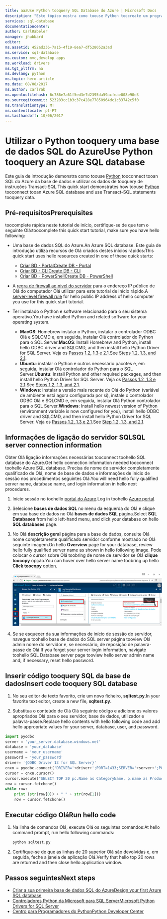 ```yaml
---
title: aaaUse Python tooquery SQL Database do Azure | Microsoft Docs
description: "Este tópico mostra como toouse Python toocreate um programa que liga tooan SQL Database do Azure e a consulta utilizando instruções Transact-SQL."
services: sql-database
documentationcenter: 
author: CarlRabeler
manager: jhubbard
editor: 
ms.assetid: 452ad236-7a15-4f19-8ea7-df528052a3ad
ms.service: sql-database
ms.custom: mvc,develop apps
ms.workload: drivers
ms.tgt_pltfrm: na
ms.devlang: python
ms.topic: hero-article
ms.date: 08/08/2017
ms.author: carlrab
ms.openlocfilehash: 6c786e7a61f5ed3e7d2395da59acfeae008e90e3
ms.sourcegitcommit: 523283cc1b3c37c428e77850964dc1c33742c5f0
ms.translationtype: MT
ms.contentlocale: pt-PT
ms.lasthandoff: 10/06/2017
---
```

# <a name="use-python-tooquery-an-azure-sql-database"></a><span data-ttu-id="db84c-103">Utilizar o Python tooquery uma base de dados SQL do Azure</span><span class="sxs-lookup"><span data-stu-id="db84c-103">Use Python tooquery an Azure SQL database</span></span>

 <span data-ttu-id="db84c-104">Este guia de introdução demonstra como toouse [Python](https://python.org) tooconnect tooan SQL do Azure da base de dados e utilizar os dados de tooquery de instruções Transact-SQL.</span><span class="sxs-lookup"><span data-stu-id="db84c-104">This quick start demonstrates how toouse [Python](https://python.org) tooconnect tooan Azure SQL database and use Transact-SQL statements tooquery data.</span></span>

## <a name="prerequisites"></a><span data-ttu-id="db84c-105">Pré-requisitos</span><span class="sxs-lookup"><span data-stu-id="db84c-105">Prerequisites</span></span>

<span data-ttu-id="db84c-106">toocomplete rápida neste tutorial de início, certifique-se de que tem o seguinte Olá:</span><span class="sxs-lookup"><span data-stu-id="db84c-106">toocomplete this quick start tutorial, make sure you have hello following:</span></span>

- <span data-ttu-id="db84c-107">Uma base de dados SQL do Azure.</span><span class="sxs-lookup"><span data-stu-id="db84c-107">An Azure SQL database.</span></span> <span data-ttu-id="db84c-108">Este guia de introdução utiliza recursos de Olá criados destes inícios rápidos:</span><span class="sxs-lookup"><span data-stu-id="db84c-108">This quick start uses hello resources created in one of these quick starts:</span></span> 

   - [<span data-ttu-id="db84c-109">Criar BD - Portal</span><span class="sxs-lookup"><span data-stu-id="db84c-109">Create DB - Portal</span></span>](sql-database-get-started-portal.md)
   - [<span data-ttu-id="db84c-110">Criar BD - CLI</span><span class="sxs-lookup"><span data-stu-id="db84c-110">Create DB - CLI</span></span>](sql-database-get-started-cli.md)
   - [<span data-ttu-id="db84c-111">Criar BD - PowerShell</span><span class="sxs-lookup"><span data-stu-id="db84c-111">Create DB - PowerShell</span></span>](sql-database-get-started-powershell.md)

- <span data-ttu-id="db84c-112">A [regra de firewall ao nível do servidor](sql-database-get-started-portal.md#create-a-server-level-firewall-rule) para o endereço IP público de Olá do computador Olá utilizar para este tutorial de início rápido.</span><span class="sxs-lookup"><span data-stu-id="db84c-112">A [server-level firewall rule](sql-database-get-started-portal.md#create-a-server-level-firewall-rule) for hello public IP address of hello computer you use for this quick start tutorial.</span></span>

- <span data-ttu-id="db84c-113">Ter instalado o Python e software relacionado para o seu sistema operativo.</span><span class="sxs-lookup"><span data-stu-id="db84c-113">You have installed Python and related software for your operating system.</span></span>

    - <span data-ttu-id="db84c-114">**MacOS**: Homebrew instalar o Python, instalar o controlador ODBC Olá e SQLCMD e, em seguida, instalar Olá controlador do Python para o SQL Server.</span><span class="sxs-lookup"><span data-stu-id="db84c-114">**MacOS**: Install Homebrew and Python, install hello ODBC driver and SQLCMD, and then install hello Python Driver for SQL Server.</span></span> <span data-ttu-id="db84c-115">Veja os [Passos 1.2, 1.3 e 2.1](https://www.microsoft.com/sql-server/developer-get-started/python/mac/).</span><span class="sxs-lookup"><span data-stu-id="db84c-115">See [Steps 1.2, 1.3, and 2.1](https://www.microsoft.com/sql-server/developer-get-started/python/mac/).</span></span>
    - <span data-ttu-id="db84c-116">**Ubuntu**: instalar o Python e outros necessário pacotes e, em seguida, instalar Olá controlador do Python para o SQL Server.</span><span class="sxs-lookup"><span data-stu-id="db84c-116">**Ubuntu**:  Install Python and other required packages, and then install hello Python Driver for SQL Server.</span></span> <span data-ttu-id="db84c-117">Veja os [Passos 1.2, 1.3 e 2.1](https://www.microsoft.com/sql-server/developer-get-started/python/ubuntu/).</span><span class="sxs-lookup"><span data-stu-id="db84c-117">See [Steps 1.2, 1.3, and 2.1](https://www.microsoft.com/sql-server/developer-get-started/python/ubuntu/).</span></span>
    - <span data-ttu-id="db84c-118">**Windows**: instalar a versão mais recente do Olá do Python (variável de ambiente está agora configurada por si), instale o controlador ODBC Olá e SQLCMD e, em seguida, instalar Olá Python controlador para o SQL Server.</span><span class="sxs-lookup"><span data-stu-id="db84c-118">**Windows**: Install hello newest version of Python (environment variable is now configured for you), install hello ODBC driver and SQLCMD, and then install hello Python Driver for SQL Server.</span></span> <span data-ttu-id="db84c-119">Veja os [Passos 1.2, 1.3 e 2.1](https://www.microsoft.com/sql-server/developer-get-started/python/windows/).</span><span class="sxs-lookup"><span data-stu-id="db84c-119">See [Step 1.2, 1.3, and 2.1](https://www.microsoft.com/sql-server/developer-get-started/python/windows/).</span></span> 

## <a name="sql-server-connection-information"></a><span data-ttu-id="db84c-120">Informações de ligação do servidor SQL</span><span class="sxs-lookup"><span data-stu-id="db84c-120">SQL server connection information</span></span>

<span data-ttu-id="db84c-121">Obter Olá ligação informações necessárias tooconnect toohello SQL database do Azure.</span><span class="sxs-lookup"><span data-stu-id="db84c-121">Get hello connection information needed tooconnect toohello Azure SQL database.</span></span> <span data-ttu-id="db84c-122">Precisa de nome de servidor completamente qualificado de Olá, nome de base de dados e informações de início de sessão nos procedimentos seguintes Olá.</span><span class="sxs-lookup"><span data-stu-id="db84c-122">You will need hello fully qualified server name, database name, and login information in hello next procedures.</span></span>

1. <span data-ttu-id="db84c-123">Inicie sessão no toohello [portal do Azure](https://portal.azure.com/).</span><span class="sxs-lookup"><span data-stu-id="db84c-123">Log in toohello [Azure portal](https://portal.azure.com/).</span></span>
2. <span data-ttu-id="db84c-124">Selecione **bases de dados SQL** no menu da esquerda do Olá e clique em sua base de dados no Olá **bases de dados SQL** página.</span><span class="sxs-lookup"><span data-stu-id="db84c-124">Select **SQL Databases** from hello left-hand menu, and click your database on hello **SQL databases** page.</span></span> 
3. <span data-ttu-id="db84c-125">No Olá **descrição geral** página para a base de dados, consulte Olá nome completamente qualificado servidor conforme mostrado no Olá seguinte imagem.</span><span class="sxs-lookup"><span data-stu-id="db84c-125">On hello **Overview** page for your database, review hello fully qualified server name as shown in hello following image.</span></span> <span data-ttu-id="db84c-126">Pode colocar o cursor sobre Olá toobring de nome de servidor se Olá **clique toocopy** opção.</span><span class="sxs-lookup"><span data-stu-id="db84c-126">You can hover over hello server name toobring up hello **Click toocopy** option.</span></span>  

   ![server-name](./media/sql-database-connect-query-dotnet/server-name.png) 

4. <span data-ttu-id="db84c-128">Se se esquecer da sua informações de início de sessão do servidor, navegue toohello base de dados do SQL server página tooview Olá admin nome do servidor e, se necessário, de reposição de palavra-passe de Olá.</span><span class="sxs-lookup"><span data-stu-id="db84c-128">If you forget your server login information, navigate toohello SQL Database server page tooview hello server admin name and, if necessary, reset hello password.</span></span>     
    
## <a name="insert-code-tooquery-sql-database"></a><span data-ttu-id="db84c-129">Inserir código tooquery SQL da base de dados</span><span class="sxs-lookup"><span data-stu-id="db84c-129">Insert code tooquery SQL database</span></span> 

1. <span data-ttu-id="db84c-130">No seu editor de texto favorito, crie um novo ficheiro, **sqltest.py**.</span><span class="sxs-lookup"><span data-stu-id="db84c-130">In your favorite text editor, create a new file, **sqltest.py**.</span></span>  

2. <span data-ttu-id="db84c-131">Substitua o conteúdo de Olá Olá seguinte código e adicione os valores apropriados Olá para o seu servidor, base de dados, utilizador e palavra-passe.</span><span class="sxs-lookup"><span data-stu-id="db84c-131">Replace hello contents with hello following code and add hello appropriate values for your server, database, user, and password.</span></span>

```Python
import pyodbc
server = 'your_server.database.windows.net'
database = 'your_database'
username = 'your_username'
password = 'your_password'
driver= '{ODBC Driver 13 for SQL Server}'
cnxn = pyodbc.connect('DRIVER='+driver+';PORT=1433;SERVER='+server+';PORT=1443;DATABASE='+database+';UID='+username+';PWD='+ password)
cursor = cnxn.cursor()
cursor.execute("SELECT TOP 20 pc.Name as CategoryName, p.name as ProductName FROM [SalesLT].[ProductCategory] pc JOIN [SalesLT].[Product] p ON pc.productcategoryid = p.productcategoryid")
row = cursor.fetchone()
while row:
    print (str(row[0]) + " " + str(row[1]))
    row = cursor.fetchone()
```

## <a name="run-hello-code"></a><span data-ttu-id="db84c-132">Executar código Olá</span><span class="sxs-lookup"><span data-stu-id="db84c-132">Run hello code</span></span>

1. <span data-ttu-id="db84c-133">Na linha de comandos Olá, execute Olá os seguintes comandos:</span><span class="sxs-lookup"><span data-stu-id="db84c-133">At hello command prompt, run hello following commands:</span></span>

   ```Python
   python sqltest.py
   ```

2. <span data-ttu-id="db84c-134">Certifique-se de que as linhas de 20 superior Olá são devolvidas e, em seguida, feche a janela de aplicação Olá.</span><span class="sxs-lookup"><span data-stu-id="db84c-134">Verify that hello top 20 rows are returned and then close hello application window.</span></span>

## <a name="next-steps"></a><span data-ttu-id="db84c-135">Passos seguintes</span><span class="sxs-lookup"><span data-stu-id="db84c-135">Next steps</span></span>

- [<span data-ttu-id="db84c-136">Criar a sua primeira base de dados SQL do Azure</span><span class="sxs-lookup"><span data-stu-id="db84c-136">Design your first Azure SQL database</span></span>](sql-database-design-first-database.md)
- [<span data-ttu-id="db84c-137">Controladores Python da Microsoft para SQL Server</span><span class="sxs-lookup"><span data-stu-id="db84c-137">Microsoft Python Drivers for SQL Server</span></span>](https://docs.microsoft.com/sql/connect/python/python-driver-for-sql-server/)
- [<span data-ttu-id="db84c-138">Centro para Programadores do Python</span><span class="sxs-lookup"><span data-stu-id="db84c-138">Python Developer Center</span></span>](https://azure.microsoft.com/develop/python/?v=17.23h)


